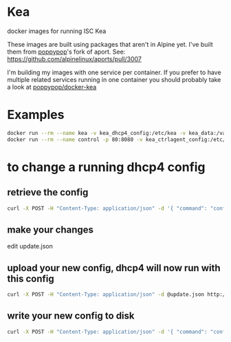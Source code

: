 # Kea
docker images for running ISC Kea


These images are built using packages that aren't in Alpine yet.  I've built
them  from [poppypop](https://hub.docker.com/u/poppypop/)'s fork of aport.
See: https://github.com/alpinelinux/aports/pull/3007

I'm building my images with one service per container.  If you prefer to
have multiple related services running in one container you should probably
take a look at [poppypop/docker-kea](https://hub.docker.com/r/poppypop/docker-kea/)

# Examples
```bash
docker run --rm --name kea -v kea_dhcp4_config:/etc/kea -v kea_data:/var/kea/kea --net="host" bsw2/kea-dhcp4
docker run --rm --name control -p 80:8080 -v kea_ctrlagent_config:/etc/kea -v kea_data:/var/kea/kea bsw2/kea-ctrl-agent
```

# to change a running dhcp4 config
## retrieve the config

```bash
curl -X POST -H "Content-Type: application/json" -d '{ "command": "config-get", "service": [ "dhcp4" ] }' http://localhost/ |jq '{ "command": "config-set", "service": [ "dhcp4" ], "arguments": .[0].arguments }' >update.json
```

## make your changes
edit update.json

## upload your new config, dhcp4 will now run with this config
```bash
curl -X POST -H "Content-Type: application/json" -d @update.json http://localhost/
```

## write your new config to disk
```bash
curl -X POST -H "Content-Type: application/json" -d '{ "command": "config-write", "service": [ "dhcp4" ]}' http://localhost/
```
